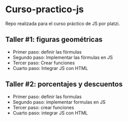 # Curso-practico-js
Repo realizada para el curso práctico de JS por platzi.

## Taller #1: figuras geométricas

- Primer paso: definir las fórmulas
- Segundo paso: Implementar las fórmulas en JS
- Tercer paso: Crear funciones
- Cuarto paso: Integrar JS con HTML

## Taller #2: porcentajes y descuentos

- Primer paso: definir las formulas
- Segundo paso: implementar formulas en JS
- Tercer paso: crear funciones
- Cuarto paso: integrar JS con HTML
